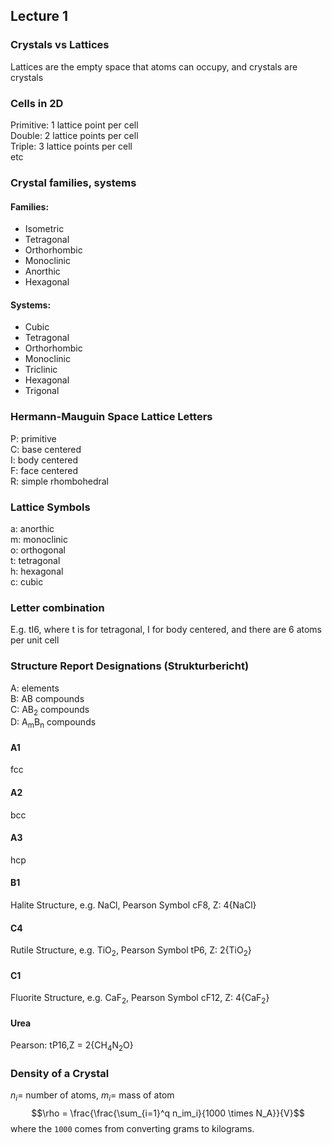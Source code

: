 ## Lecture 1

### Crystals vs Lattices

Lattices are the empty space that atoms can occupy, and crystals are crystals

### Cells in 2D

Primitive: 1 lattice point per cell  
Double: 2 lattice points per cell  
Triple: 3 lattice points per cell  
etc

### Crystal families, systems

#### Families:

- Isometric
- Tetragonal
- Orthorhombic
- Monoclinic
- Anorthic
- Hexagonal

#### Systems:

- Cubic
- Tetragonal
- Orthorhombic
- Monoclinic
- Triclinic
- Hexagonal
- Trigonal

### Hermann-Mauguin Space Lattice Letters

P: primitive  
C: base centered  
I: body centered  
F: face centered  
R: simple rhombohedral

### Lattice Symbols

a: anorthic  
m: monoclinic  
o: orthogonal  
t: tetragonal  
h: hexagonal  
c: cubic

### Letter combination

E.g. tI6, where t is for tetragonal, I for body centered, and there are 6 atoms per unit cell

### Structure Report Designations (Strukturbericht)

A: elements  
B: AB compounds  
C: AB<sub>2</sub> compounds  
D: A<sub>m</sub>B<sub>n</sub> compounds

#### A1
fcc  
#### A2
bcc  
#### A3
hcp

#### B1
Halite Structure, e.g. NaCl, Pearson Symbol cF8, Z: 4{NaCl}  
#### C4
Rutile Structure, e.g. TiO<sub>2</sub>, Pearson Symbol tP6, Z: 2{TiO<sub>2</sub>}  
#### C1
Fluorite Structure, e.g. CaF<sub>2</sub>, Pearson Symbol cF12, Z: 4{CaF<sub>2</sub>}  
#### Urea
Pearson: tP16,Z = 2{CH<sub>4</sub>N<sub>2</sub>O}  

### Density of a Crystal
$n_i =$ number of atoms, $m_i =$ mass of atom
$$\rho = \frac{\frac{\sum_{i=1}^q n_im_i}{1000 \times N_A}}{V}$$
where the `1000` comes from converting grams to kilograms.
